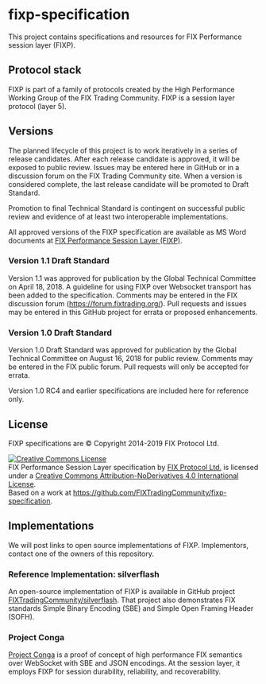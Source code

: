 # fixp-specification
This project contains specifications and resources for FIX Performance session layer (FIXP).


## Protocol stack
FIXP is part of a family of protocols created by the High Performance Working Group
 of the FIX Trading Community. FIXP is a session layer protocol (layer 5).

## Versions

The planned lifecycle of this project is to work iteratively in a series of release candidates. After each release candidate is approved, it will be exposed to public review. Issues may be entered here in GitHub or in a discussion forum on the FIX Trading Community site. When a version is considered complete, the last release candidate will be promoted to Draft Standard.

Promotion to final Technical Standard is contingent on successful public review and evidence of at least two interoperable implementations.

All approved versions of the FIXP specification are available as MS Word documents at [FIX Performance Session Layer (FIXP)](https://www.fixtrading.org/standards/fixp/).

### Version 1.1 Draft Standard

Version 1.1 was approved for publication by the Global Technical Committee on April 18, 2018. A guideline for using FIXP over Websocket transport has been added to the specification. Comments may be entered in the FIX discussion forum (https://forum.fixtrading.org/). Pull requests and issues may be entered in this GitHub project for errata or proposed enhancements. 

### Version 1.0 Draft Standard
Version 1.0 Draft Standard was approved for publication by the Global Technical Committee on August 16, 2018 for public review. Comments may be entered in the FIX public forum. Pull requests will only be accepted for errata.

Version 1.0 RC4 and earlier specifications are included here for reference only.

## License
FIXP specifications are © Copyright 2014-2019 FIX Protocol Ltd.

<a rel="license" href="http://creativecommons.org/licenses/by-nd/4.0/"><img alt="Creative Commons License" style="border-width:0" src="https://i.creativecommons.org/l/by-nd/4.0/88x31.png" /></a><br /><span xmlns:dct="http://purl.org/dc/terms/" href="http://purl.org/dc/dcmitype/Text" property="dct:title" rel="dct:type">FIX Performance Session Layer specification</span> by <a xmlns:cc="http://creativecommons.org/ns#" href="http://www.fixtradingcommunity.org/" property="cc:attributionName" rel="cc:attributionURL">FIX Protocol Ltd.</a> is licensed under a <a rel="license" href="http://creativecommons.org/licenses/by-nd/4.0/">Creative Commons Attribution-NoDerivatives 4.0 International License</a>.<br />Based on a work at <a xmlns:dct="http://purl.org/dc/terms/" href="https://github.com/FIXTradingCommunity/fixp-specification" rel="dct:source">https://github.com/FIXTradingCommunity/fixp-specification</a>.

## Implementations

We will post links to open source implementations of FIXP. Implementors, contact one
of the owners of this repository.

### Reference Implementation: silverflash
An open-source implementation of FIXP is available in GitHub project [FIXTradingCommunity/silverflash](https://github.com/FIXTradingCommunity/silverflash). That project also demonstrates FIX standards Simple Binary Encoding (SBE) and Simple Open Framing Header (SOFH).

### Project Conga
[Project Conga](https://github.com/FIXTradingCommunity/conga) is a proof of concept of high performance FIX semantics over WebSocket with SBE and JSON encodings. At the session layer, it employs FIXP for session durability, reliability, and recoverability.
